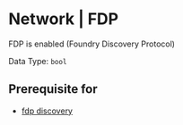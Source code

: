 # Network | FDP

FDP is enabled (Foundry Discovery Protocol)

Data Type:  `bool`

## Prerequisite for

- [fdp discovery](../../../admin/discovery/box/fdp.md)
